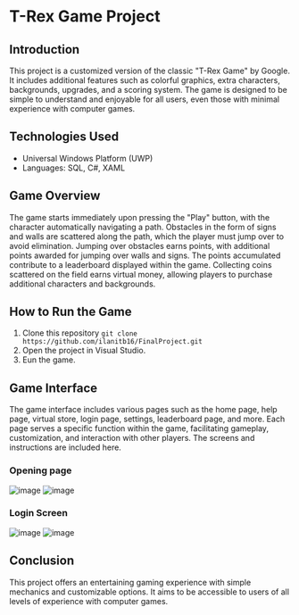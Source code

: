 # T-Rex Game Project

## Introduction

This project is a customized version of the classic "T-Rex Game" by Google. It includes additional features such as colorful graphics, extra characters, backgrounds, upgrades, and a scoring system. The game is designed to be simple to understand and enjoyable for all users, even those with minimal experience with computer games.

## Technologies Used

- Universal Windows Platform (UWP)
- Languages: SQL, C#, XAML

## Game Overview

The game starts immediately upon pressing the "Play" button, with the character automatically navigating a path. Obstacles in the form of signs and walls are scattered along the path, which the player must jump over to avoid elimination. Jumping over obstacles earns points, with additional points awarded for jumping over walls and signs. The points accumulated contribute to a leaderboard displayed within the game. Collecting coins scattered on the field earns virtual money, allowing players to purchase additional characters and backgrounds.

## How to Run the Game

1. Clone this repository `git clone https://github.com/ilanitb16/FinalProject.git`
2. Open the project in Visual Studio.
3. Eun the game.
   
## Game Interface
The game interface includes various pages such as the home page, help page, virtual store, login page, settings, leaderboard page, and more. Each page serves a specific function within the game, facilitating gameplay, customization, and interaction with other players. The screens and instructions are included here.

### Opening page
![image](https://github.com/ilanitb16/FinalProject/assets/97344492/172a62ae-be63-4c62-b644-57a6fc58fb4e)
![image](https://github.com/ilanitb16/FinalProject/assets/97344492/04b183ae-d8b5-40b5-a206-0176ccaec6ab)

### Login Screen
![image](https://github.com/ilanitb16/FinalProject/assets/97344492/3a0eb247-ea73-4a1a-91b0-cf1da88344c6)
![image](https://github.com/ilanitb16/FinalProject/assets/97344492/5f1e9fe5-ca41-4d3a-b525-8259388a58a4)


## Conclusion

This project offers an entertaining gaming experience with simple mechanics and customizable options. It aims to be accessible to users of all levels of experience with computer games.
